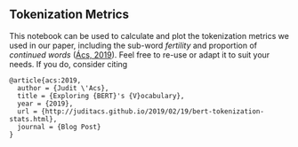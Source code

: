 ## Tokenization Metrics

This notebook can be used to calculate and plot the tokenization metrics we used in our paper, including the sub-word *fertility* and proportion of *continued words* ([Ács, 2019](http://juditacs.github.io/2019/02/19/bert-tokenization-stats.html)).
Feel free to re-use or adapt it to suit your needs. If you do, consider citing 

```
@article{acs:2019,
  author = {Judit \'Acs},
  title = {Exploring {BERT}'s {V}ocabulary},
  year = {2019},
  url = {http://juditacs.github.io/2019/02/19/bert-tokenization-stats.html},
  journal = {Blog Post}
}
```

